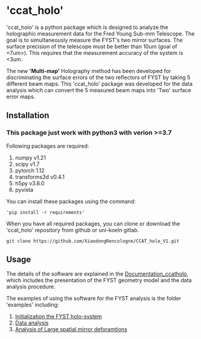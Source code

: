 # 'ccat_holo'

'ccat_holo' is a python package which is designed to analyze the holographic measurement data for the Fred Young Sub-mm Telescope. The goal is to simultaneously measure the FYST's two mirror surfaces. The surface precision of the telescope must be better than 10um (goal of <7um>). This requires that the measurement accuracy of the system is <3um.

The new **'Multi-map'** Holography method has been developed for discriminating the surface errors of the two reflectors of FYST by taking 5 different beam maps. This 'ccat_holo' package was developed for the data analysis which can convert the 5 measured beam maps into 'Two' surface error maps.

## Installation

### This package just work with python3 with verion >=3.7

Following packages are required:
1. numpy v1.21
2. scipy v1.7
3. pytorch 1.12
4. transforms3d v0.4.1
5. h5py v3.6.0
6. pyvista

You can install these packages using the command:  
```shell
'pip install -r requirements' 
``` 
When you have all required packages, you can clone or download the 'ccat_holo' repository from github or uni-koeln gitlab.  
```shell
git clone https://github.com/XiaodongRencologne/CCAT_holo_V1.git
```

## Usage

The details of the software are explained in the [Documentation_ccatholo](Documentation_ccatholo.md), which includes the presentation of the FYST geometry model and the data analysis procedure. 

The examples of using the software for the FYST analysis is the folder 'examples' including:

1. [Initialization the FYST holo-system](examples/1_initialization_FYST_holo.ipynb)
2. [Data analysis](examples/2_Analysis.ipynb)
3. [Analysis of Large spatial mirror deforamtions](examples/3_Fit_Mirror_Surfaces_Zernike.ipynb)
